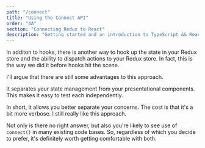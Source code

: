 ```yaml
---
path: "/connect"
title: "Using the Connect API"
order: "4A"
section: "Connecting Redux to React"
description: "Getting started and an introduction to TypeScript && React Workshop"
---
```


In additon to hooks, there is another way to hook up the state in your Redux store and the ability to dispatch actions to your Redux store. In fact, this is the way we did it before hooks hit the scene.

I'll argue that there are still some advantages to this approach.

It separates your state management from your presentational components. This makes it easy to test each independently.

In short, it allows you better separate your concerns. The cost is that it's a bit more verbose. I still really like this approach.

Not only is there no right answer, but also you're likely to see use of `connect()` in many existing code bases. So, regardless of which you decide to prefer, it's definitely worth getting comfortable with both.
